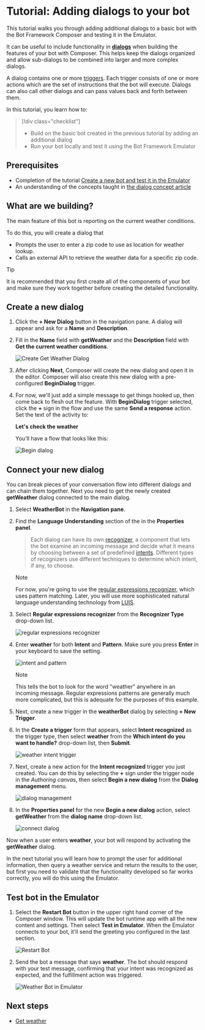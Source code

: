 # Tutorial: Adding dialogs to your bot

This tutorial walks you through adding additional dialogs to a basic bot with the Bot Framework Composer and testing it in the Emulator.

It can be useful to include functionality in [**dialogs**](../concept-dialog.md) when building the features of your bot with Composer. This helps keep the dialogs organized and allow sub-dialogs to be combined into larger and more complex dialogs.

A dialog contains one or more [triggers](../concept-events-and-triggers.md). Each trigger consists of one or more actions which are the set of instructions that the bot will execute. Dialogs can also call other dialogs and can pass values back and forth between them.

In this tutorial, you learn how to:

> [!div class="checklist"]
>
> - Build on the basic bot created in the previous tutorial by adding an additional dialog
> - Run your bot locally and test it using the Bot Framework Emulator

## Prerequisites

- Completion of the tutorial [Create a new bot and test it in the Emulator](./tutorial-create-bot.md)
- An understanding of the concepts taught in [the dialog concept article](../concept-dialog.md)

## What are we building?

The main feature of this bot is reporting on the current weather conditions.

To do this, you will create a dialog that

- Prompts the user to enter a zip code to use as location for weather lookup.
- Calls an external API to retrieve the weather data for a specific zip code.

> [!TIP]
> It is recommended that you first create all of the components of your bot and make sure they work together before creating the detailed functionality.

## Create a new dialog

1. Click the **+ New Dialog** button in the navigation pane. A dialog will appear and ask for a **Name** and **Description**.

2. Fill in the **Name** field with **getWeather** and the **Description** field with **Get the current weather conditions**.

   ![Create Get Weather Dialog](../media/tutorial-weatherbot/02/create-getweather-dialog.png)

3. After clicking **Next**, Composer will create the new dialog and open it in the editor. Composer will also create this new dialog with a pre-configured **BeginDialog** trigger.

4. For now, we'll just add a simple message to get things hooked up, then come back to flesh out the feature. With **BeginDialog** trigger selected, click the **+** sign in the flow and use the same **Send a response** action. Set the text of the activity to:

   **Let's check the weather**

   You'll have a flow that looks like this:

   ![Begin dialog](../media/tutorial-weatherbot/02/begin-dialog.png)

## Connect your new dialog

You can break pieces of your conversation flow into different dialogs and can chain them together. Next you need to get the newly created **getWeather** dialog connected to the main dialog.

1. Select **WeatherBot** in the **Navigation pane**.

2. Find the **Language Understanding** section of the in the **Properties panel**.

   > Each dialog can have its own [recognizer](../concept-dialog.md#recognizer), a component that lets the bot examine an incoming message and decide what it means by choosing between a set of predefined [intents](../concept-language-understanding.md#intents). Different types of recognizers use different techniques to determine which intent, if any, to choose.

   > [!NOTE]
   > For now, you're going to use the [regular expressions recognizer](../how-to-define-triggers.md#regular-expression-recognizer), which uses pattern matching. Later, you will use more sophisticated natural language understanding technology from [LUIS](../how-to-define-triggers.md#luis-recognizer).

3. Select **Regular expressions recognizer** from the **Recognizer Type** drop-down list.

   ![regular expressions recognizer](../media/tutorial-weatherbot/02/recognizer-type.png)

4. Enter **weather** for both **Intent** and **Pattern**. Make sure you press **Enter** in your keyboard to save the setting.

   ![intent and pattern](../media/tutorial-weatherbot/02/intent-pattern.png)

   > [!NOTE]
   > This tells the bot to look for the word "weather" anywhere in an incoming message. Regular expressions patterns are generally much more complicated, but this is adequate for the purposes of this example.

5. Next, create a new trigger in the **weatherBot** dialog by selecting **+ New Trigger**.

6. In the **Create a trigger** form that appears, select **Intent recognized** as the trigger type, then select **weather** from the **Which intent do you want to handle?** drop-down list, then **Submit**.

   ![weather intent trigger](../media/tutorial-weatherbot/02/weather-intent-trigger.png)

7. Next, create a new action for the **Intent recognized** trigger you just created. You can do this by selecting the **+** sign under the trigger node in the _Authoring canvas_, then select **Begin a new dialog** from the **Dialog management** menu.

   ![dialog management](../media/tutorial-weatherbot/02/dialog-management.png)

8. In the **Properties panel** for the new **Begin a new dialog** action, select **getWeather** from the **dialog name** drop-down list.

   ![connect dialog](../media/tutorial-weatherbot/02/connect-dialog.png)

Now when a user enters **weather**, your bot will respond by activating the **getWeather** dialog.

In the next tutorial you will learn how to prompt the user for additional information, then query a weather service and return the results to the user, but first you need to validate that the functionality developed so far works correctly, you will do this using the Emulator.

## Test bot in the Emulator

1. Select the **Restart Bot** button in the upper right hand corner of the Composer window. This will update the bot runtime app with all the new content and settings. Then select **Test in Emulator**. When the Emulator connects to your bot, it'll send the greeting you configured in the last section.

   ![Restart Bot](../media/tutorial-weatherbot/02/restart-bot.gif)

2. Send the bot a message that says **weather**. The bot should respond with your test message, confirming that your intent was recognized as expected, and the fulfillment action was triggered.

   ![Weather Bot in Emulator](../media/tutorial-weatherbot/02/emulator-weather.png)

## Next steps

- [Get weather](./tutorial-get-weather.md)
